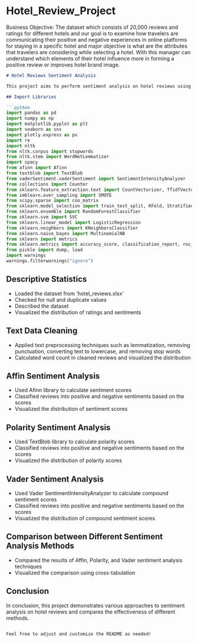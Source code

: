 # Hotel_Review_Project
Business Objective: 
	The dataset which consists of 20,000 reviews and ratings for different hotels and our goal is to examine how travelers are communicating their positive and negative experiences in online platforms for staying in a specific hotel and major objective is what are the attributes that travelers are considering while selecting a hotel. With this manager can understand which elements of their hotel influence more in forming a positive review or improves hotel brand image.
  

```markdown  
# Hotel Reviews Sentiment Analysis

This project aims to perform sentiment analysis on hotel reviews using various natural language processing techniques and machine learning algorithms. 

## Import Libraries

```python
import pandas as pd
import numpy as np 
import matplotlib.pyplot as plt
import seaborn as sns
import plotly.express as px
import re
import nltk
from nltk.corpus import stopwords
from nltk.stem import WordNetLemmatizer
import spacy
from afinn import Afinn
from textblob import TextBlob
from vaderSentiment.vaderSentiment import SentimentIntensityAnalyzer
from collections import Counter
from sklearn.feature_extraction.text import CountVectorizer, TfidfVectorizer, TfidfTransformer
from imblearn.over_sampling import SMOTE
from scipy.sparse import coo_matrix
from sklearn.model_selection import train_test_split, KFold, StratifiedKFold, GridSearchCV
from sklearn.ensemble import RandomForestClassifier
from sklearn.svm import SVC
from sklearn.linear_model import LogisticRegression
from sklearn.neighbors import KNeighborsClassifier
from sklearn.naive_bayes import MultinomialNB
from sklearn import metrics
from sklearn.metrics import accuracy_score, classification_report, roc_auc_score, f1_score, plot_confusion_matrix
from pickle import dump, load
import warnings
warnings.filterwarnings("ignore")
```

## Descriptive Statistics

- Loaded the dataset from 'hotel_reviews.xlsx'
- Checked for null and duplicate values
- Described the dataset
- Visualized the distribution of ratings and sentiments

## Text Data Cleaning

- Applied text preprocessing techniques such as lemmatization, removing punctuation, converting text to lowercase, and removing stop words
- Calculated word count in cleaned reviews and visualized the distribution

## Affin Sentiment Analysis

- Used Afinn library to calculate sentiment scores
- Classified reviews into positive and negative sentiments based on the scores
- Visualized the distribution of sentiment scores

## Polarity Sentiment Analysis

- Used TextBlob library to calculate polarity scores
- Classified reviews into positive and negative sentiments based on the scores
- Visualized the distribution of polarity scores

## Vader Sentiment Analysis

- Used Vader SentimentIntensityAnalyzer to calculate compound sentiment scores
- Classified reviews into positive and negative sentiments based on the scores
- Visualized the distribution of compound sentiment scores

## Comparison between Different Sentiment Analysis Methods

- Compared the results of Affin, Polarity, and Vader sentiment analysis techniques
- Visualized the comparison using cross-tabulation

## Conclusion

In conclusion, this project demonstrates various approaches to sentiment analysis on hotel reviews and compares the effectiveness of different methods.
```

Feel free to adjust and customize the README as needed!
